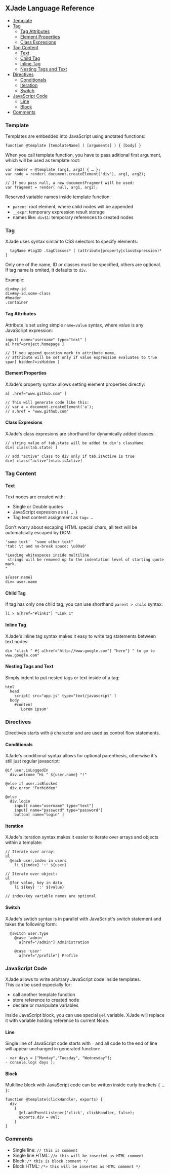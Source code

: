 ## XJade Language Reference

* [Template](#template)
* [Tag](#tag)
  * [Tag Attributes](#tag-attributes)    
  * [Element Properties](#element-properties)
  * [Class Expresions](#class-expresions)
* [Tag Content](#tag-content)
  * [Text](#text)
  * [Child Tag](#child-tag)
  * [Inline Tag](#inline-tag)
  * [Nesting Tags and Text](#nesting-tags-and-text)
* [Directives](#directives)
  * [Conditionals](#conditionals)
  * [Iteration](#iteration)
  * [Switch](#switch)  
* [JavaScript Code](#javascript-code)
  * [Line](#line)
  * [Block](#block)
* [Comments](#comments)


### Template

Templates are embedded into JavaScript using anotated functions:
```
function @template [templateName] ( [arguments] ) { [body] }
```


When you call template function, you have to pass aditional first argument, which will be used as template root:
```
var render = @template (arg1, arg2) { … };
var node = render( document.createElement('div'), arg1, arg2);

// If you pass null, a new documentFragment will be used:
var fragment = render( null, arg1, arg2);
```


Reserved variable names inside template function:
* `parent`: root element, where child nodes will be appended
* `__expr`: temporary expression result storage
* names like: `div$1`: temporary references to created nodes



### Tag

XJade uses syntax simlar to CSS selectors to specify elements:
```
  tagName #tagID .tagClasses* [ (attribute|property|classExpression)* ]
```

Only one of the name, ID or classes must be specified, others are optional.
If tag name is omited, it defaults to `div`.

Example:
```
div#my-id
div#my-id.some-class
#header
.container
```

#### Tag Attributes
Attribute is set using simple `name=value` syntax, where value is any JavaScript expression:
```
input[ name="username" type="text" ]
a[ href=project.homepage ]

// If you append question mark to attribute name,
// attribute will be set only if value expression evaluates to true
span[ hidden?=isHidden ]
```

#### Element Properties
XJade's property syntax allows setting element properties directly:

```
a[ .href="www.github.com" ]

// This will generate code like this:
// var a = document.createElement('a');
// a.href = "www.github.com"
```

#### Class Expresions
XJade's class expresions are shorthand for dynamically added classes:
```
// string value of tab.state will be added to div's className
div[ class(tab.state) ]

// add "active" class to div only if tab.isActive is true
div[ class("active")=tab.isActive]
```


### Tag Content

#### Text
Text nodes are created with:  
* Single or Double quotes
* JavaScript expresion as `${ … }`
* Tag text content assignment as `tag= …`

Don't worry about escaping HTML special chars, all text will be automatically escaped by DOM.
```
'some text'  "some other text"
'tab: \t and no-break space: \u00a0'

"Leading whitespaces inside multiline
 strings will be removed up to the indentation level of starting quote mark.
"

${user.name}
div= user.name
```

#### Child Tag
If tag has only one child tag, you can use shorthand `parent > child` syntax:
```
li > a[href="#link1"] "Link 1"
```

#### Inline Tag
XJade's inline tag syntax makes it easy to write tag statements between text nodes:
```
div "click " #{ a[href="http://www.google.com"] "here"} " to go to www.google.com"
```

#### Nesting Tags and Text
Simply indent to put nested tags or text inside of a tag:
```
html
  head
    script[ src="app.js" type="text/javascript" ]
  body
    #content
      'Lorem ipsum'
```



### Directives

Directives starts with `@` character and are used as control flow statements.


#### Conditionals
XJade's conditional syntax allows for optional parenthesis, otherwise it's still just regular javascript:

```
@if user.isLoggedIn
  div.welcome "Hi " ${user.name} "!"

@else if user.isBlocked
  div.error "Forbidden"

@else
  div.login
    input[ name="username" type="text"]
    input[ name="password" type="password"]
    button[ name="login" ]
```

#### Iteration
XJade's iteration syntax makes it easier to iterate over arrays and objects within a template:
```
// Iterate over array:
ul
  @each user,index in users
    li ${index} ':' ${user}

// Iterate over object:
ul
  @for value, key in data
    li ${key} ':' ${value}

// index/key variable names are optional
```


#### Switch
XJade's swtich syntax is in parallel with JavaScript's switch statement and takes the following form:
```
  @switch user.type
    @case 'admin'
      a[href="/admin"] Administration

    @case 'user'
      a[href="/profile"] Profile
```



### JavaScript Code

XJade allows to write arbitrary JavaScript code inside templates.  
This can be used especially for:
* call another template function
* store reference to created node
* declare or manipulate variables

Inside JavaScript block, you can use special `@el` variable.
XJade will replace it with variable holding reference to current Node.

#### Line
Single line of JavaScript code starts with `-` and all code to the end of line will appear unchanged in generated function:

```
- var days = ["Monday","Tuesday", "Wednesday"];
- console.log( days );
```

#### Block
Multiline block with JavaScript code can be written inside curly brackets `{ … }`:

```
function @template(clickHandler, exports) {
  div
    {
      @el.addEventListener('click', clickHandler, false);
      exports.div = @el;
    }
}
```

### Comments

* Single line: `// this is comment`
* Single line HTML: `//> this will be inserted as HTML comment`
* Block: `/* this is block comment */` 
* Block HTML: `/*> this will be inserted as HTML comment */`
